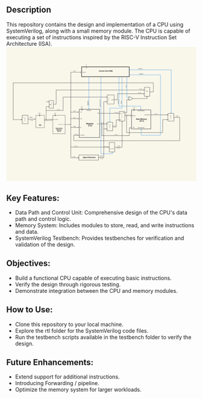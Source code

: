 ## Description
This repository contains the design and implementation of a CPU using SystemVerilog, along with a small memory module. The CPU is capable of executing a set of instructions inspired by the RISC-V Instruction Set Architecture (ISA).
![image](https://github.com/Dipon-Ctg/CPU-Design-in-SystemVerilog/blob/main/src/IMG_0077.JPG)

## Key Features:
- Data Path and Control Unit: Comprehensive design of the CPU's data path and control logic.
- Memory System: Includes modules to store, read, and write instructions and data.
- SystemVerilog Testbench: Provides testbenches for verification and validation of the design.

## Objectives:
- Build a functional CPU capable of executing basic instructions.
- Verify the design through rigorous testing.
- Demonstrate integration between the CPU and memory modules.


## How to Use:
- Clone this repository to your local machine.
- Explore the rtl folder for the SystemVerilog code files.
- Run the testbench scripts available in the testbench folder to verify the design.

## Future Enhancements:
- Extend support for additional instructions.
- Introducing Forwarding / pipeline.
- Optimize the memory system for larger workloads.

